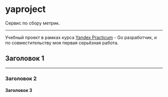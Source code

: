 # yaproject

Сервис по сбору метрик.

---

Учебный проект в рамках курса [Yandex Practicum](https://practicum.yandex.ru/) - Go разработчик, и по совместительству моя первая серьёзная работа. 

## Заголовок 1 

---

### Заголовок 2

#### Заголовок 3
